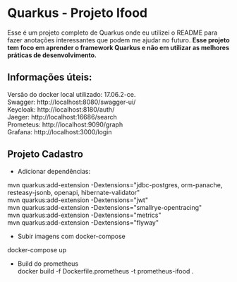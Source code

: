# Quarkus - Projeto Ifood

Esse é um projeto completo de Quarkus onde eu utilizei o README para fazer anotações interessantes que podem me ajudar no futuro.
**Esse projeto tem foco em aprender o framework Quarkus e não em utilizar as melhores práticas de desenvolvimento.**

## Informações úteis:

Versão do docker local utilizado: 17.06.2-ce.  
Swagger: http://localhost:8080/swagger-ui/  
Keycloak: http://localhost:8180/auth/  
Jaeger: http://localhost:16686/search  
Prometeus: http://localhost:9090/graph  
Grafana: http://localhost:3000/login  

## Projeto Cadastro

- Adicionar dependências:

mvn quarkus:add-extension -Dextensions="jdbc-postgres, orm-panache, resteasy-jsonb, openapi, hibernate-validator"  
mvn quarkus:add-extension -Dextensions="jwt"  
mvn quarkus:add-extension -Dextensions="smallrye-opentracing"  
mvn quarkus:add-extension -Dextensions="metrics"  
mvn quarkus:add-extension -Dextensions="flyway"  

- Subir imagens com docker-compose

docker-compose up  

- Build do prometheus  
docker build -f Dockerfile.prometheus -t prometheus-ifood .  
